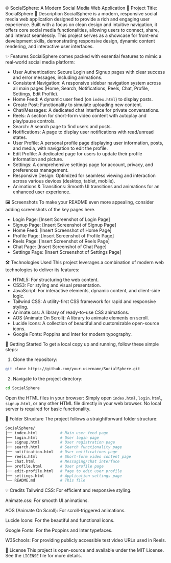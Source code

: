 🌐 SocialSphere: A Modern Social Media Web Application
📌 Project Title: SocialSphere
📄 Description
SocialSphere is a modern, responsive social media web application designed to provide a rich and engaging user experience. Built with a focus on clean design and intuitive navigation, it offers core social media functionalities, allowing users to connect, share, and interact seamlessly. This project serves as a showcase for front-end development skills, demonstrating responsive design, dynamic content rendering, and interactive user interfaces.

✨ Features
SocialSphere comes packed with essential features to mimic a real-world social media platform:
- User Authentication: Secure Login and Signup pages with clear success and error messages, including animations.
- Consistent Navigation: A responsive sidebar navigation system across all main pages (Home, Search, Notifications, Reels, Chat, Profile, Settings, Edit Profile).
- Home Feed: A dynamic user feed (on `index.html`) to display posts.
- Create Post: Functionality to simulate uploading new content.
- Chat/Messages: A dedicated chat interface for private conversations.
- Reels: A section for short-form video content with autoplay and play/pause controls.
- Search: A search page to find users and posts.
- Notifications: A page to display user notifications with read/unread states.
- User Profile: A personal profile page displaying user information, posts, and media, with navigation to edit the profile.
- Edit Profile: A dedicated page for users to update their profile information and picture.
- Settings: A comprehensive settings page for account, privacy, and preferences management.
- Responsive Design: Optimized for seamless viewing and interaction across various devices (desktop, tablet, mobile).
- Animations & Transitions: Smooth UI transitions and animations for an enhanced user experience.

🖼️ Screenshots
To make your README even more appealing, consider adding screenshots of the key pages here.
- Login Page: [Insert Screenshot of Login Page]
- Signup Page: [Insert Screenshot of Signup Page]
- Home Feed: [Insert Screenshot of Home Page]
- Profile Page: [Insert Screenshot of Profile Page]
- Reels Page: [Insert Screenshot of Reels Page]
- Chat Page: [Insert Screenshot of Chat Page]
- Settings Page: [Insert Screenshot of Settings Page]

🛠️ Technologies Used
This project leverages a combination of modern web technologies to deliver its features:
- HTML5: For structuring the web content.
- CSS3: For styling and visual presentation.
- JavaScript: For interactive elements, dynamic content, and client-side logic.
- Tailwind CSS: A utility-first CSS framework for rapid and responsive styling.
- Animate.css: A library of ready-to-use CSS animations.
- AOS (Animate On Scroll): A library to animate elements on scroll.
- Lucide Icons: A collection of beautiful and customizable open-source icons.
- Google Fonts: Poppins and Inter for modern typography.

🚀 Getting Started
To get a local copy up and running, follow these simple steps:

1. Clone the repository:
```bash
git clone https://github.com/your-username/SocialSphere.git
```

2. Navigate to the project directory:
```bash
cd SocialSphere
```

Open the HTML files in your browser:
Simply open `index.html`, `login.html`, `signup.html`, or any other HTML file directly in your web browser. No local server is required for basic functionality.

📁 Folder Structure
The project follows a straightforward folder structure:

```bash
SocialSphere/
├── index.html          # Main user feed page
├── login.html          # User login page
├── signup.html         # User registration page
├── search.html         # Search functionality page
├── notification.html   # User notifications page
├── reels.html          # Short-form video content page
├── chat.html           # Messaging/chat interface
├── profile.html        # User profile page
├── edit-profile.html   # Page to edit user profile
├── settings.html       # Application settings page
└── README.md           # This file
```

💡 Credits
Tailwind CSS: For efficient and responsive styling.

Animate.css: For smooth UI animations.

AOS (Animate On Scroll): For scroll-triggered animations.

Lucide Icons: For the beautiful and functional icons.

Google Fonts: For the Poppins and Inter typefaces.

W3Schools: For providing publicly accessible test video URLs used in Reels.

📝 License
This project is open-source and available under the MIT License. See the `LICENSE` file for more details.